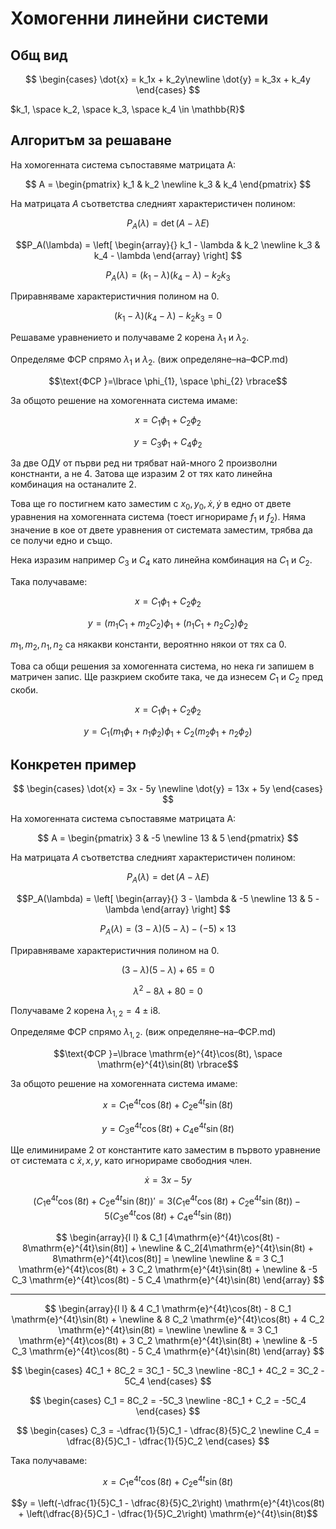 # Хомогенни линейни системи

## Общ вид

$$
\begin{cases}
\dot{x} = k_1x + k_2y\newline
\dot{y} = k_3x + k_4y
\end{cases}
$$

$k_1, \space k_2, \space k_3, \space k_4 \in \mathbb{R}$

## Алгоритъм за решаване

На хомогенната система съпоставяме матрицата A:

$$
A = 
\begin{pmatrix}
k_1 & k_2 \newline
k_3 & k_4
\end{pmatrix}
$$

На матрицата $A$ съответства следният характеристичен полином:

$$P_A(\lambda) = \det(A - \lambda E)$$

$$P_A(\lambda) =
\left[
    \begin{array}{}
        k_1 - \lambda & k_2           
        \newline
        k_3           & k_4 - \lambda
    \end{array}
\right]
$$

$$P_A(\lambda) = (k_1 - \lambda)(k_4 - \lambda) - k_2 k _3$$

Приравняваме характеристичния полином на $0$.

$$(k_1 - \lambda)(k_4 - \lambda) - k_2 k _3 = 0$$

Решаваме уравнението и получаваме 2 корена $\lambda_1$ и $\lambda_2$.

Определяме ФСР спрямо $\lambda_1$ и $\lambda_2$. (виж определяне–на–ФСР.md)

$$\text{ФСР }=\lbrace \phi_{1}, \space \phi_{2} \rbrace$$

За общото решение на хомогенната система имаме:

$$x = C_1 \phi_1 + C_2 \phi_2$$

$$y = C_3 \phi_1 + C_4 \phi_2$$

За две ОДУ от първи ред ни трябват най-много 2 произволни констнанти, а не 4. Затова ще изразим 2 от тях като линейна комбинация на останалите 2.

Това ще го постигнем като заместим с $x_0, y_0, \dot{x}, \dot{y}$ в едно от двете уравнения на хомогенната система (тоест игнорираме $f_1$ и $f_2$). Няма значение в кое от двете уравнения от системата заместим, трябва да се получи едно и също.

Нека изразим например $C_3$ и $C_4$ като линейна комбинация на $C_1$ и $C_2$.

Така получаваме:

$$x = C_1 \phi_1 + C_2 \phi_2$$

$$y = (m_1C_1 + m_2C_2) \phi_1 + (n_1C_1 + n_2C_2) \phi_2$$

$m_1, m_2, n_1, n_2$ са някакви константи, вероятнно някои от тях са $0$.

Това са общи решения за хомогенната система, но нека ги запишем в матричен запис. Ще разкрием скобите така, че да изнесем $C_1$ и $C_2$ пред скоби.

$$x = C_1 \phi_1 + C_2 \phi_2$$

$$y = C_1(m_1\phi_1 + n_1\phi_2) \phi_1 + C_2(m_2\phi_1 + n_2\phi_2)$$

## Конкретен пример

$$
\begin{cases}
\dot{x} = 3x - 5y \newline
\dot{y} = 13x + 5y
\end{cases}
$$

На хомогенната система съпоставяме матрицата A:

$$
A = 
\begin{pmatrix}
3 & -5 \newline
13 & 5
\end{pmatrix}
$$

На матрицата $A$ съответства следният характеристичен полином:

$$P_A(\lambda) = \det(A - \lambda E)$$

$$P_A(\lambda) =
\left[
    \begin{array}{}
        3 - \lambda & -5           
        \newline
        13          & 5 - \lambda
    \end{array}
\right]
$$

$$P_A(\lambda) = (3 - \lambda)(5 - \lambda) - (-5)\times 13$$

Приравняваме характеристичния полином на $0$.

$$(3 - \lambda)(5 - \lambda) + 65 = 0$$

$$\lambda^2 - 8\lambda + 80 = 0$$

Получаваме 2 корена $\lambda_{1, 2} = 4 \pm \mathrm{i}8$.

Определяме ФСР спрямо $\lambda_{1,2}$. (виж определяне–на–ФСР.md)

$$\text{ФСР }=\lbrace \mathrm{e}^{4t}\cos(8t), \space \mathrm{e}^{4t}\sin(8t) \rbrace$$

За общото решение на хомогенната система имаме:

$$x = C_1 \mathrm{e}^{4t}\cos(8t) + C_2 \mathrm{e}^{4t}\sin(8t)$$

$$y = C_3 \mathrm{e}^{4t}\cos(8t) + C_4 \mathrm{e}^{4t}\sin(8t)$$

Ще елиминираме 2 от константите като заместим в първото уравнение от системата с $\dot{x}, x, y$, като игнорираме свободния член. 

$$\dot{x} = 3x - 5y$$

$$(C_1 \mathrm{e}^{4t}\cos(8t) + C_2 \mathrm{e}^{4t}\sin(8t))' = 3(C_1 \mathrm{e}^{4t}\cos(8t) + C_2 \mathrm{e}^{4t}\sin(8t)) - 5(C_3 \mathrm{e}^{4t}\cos(8t) + C_4 \mathrm{e}^{4t}\sin(8t))$$

$$
\begin{array}{l l}
& C_1 [4\mathrm{e}^{4t}\cos(8t) - 8\mathrm{e}^{4t}\sin(8t)] +
\newline
& C_2[4\mathrm{e}^{4t}\sin(8t) + 8\mathrm{e}^{4t}\cos(8t)] =
\newline
\newline
& = 3 C_1 \mathrm{e}^{4t}\cos(8t) + 3 C_2 \mathrm{e}^{4t}\sin(8t) +
\newline
& -5 C_3 \mathrm{e}^{4t}\cos(8t) - 5 C_4 \mathrm{e}^{4t}\sin(8t)
\end{array}
$$

---

$$
\begin{array}{l l}
& 4 C_1 \mathrm{e}^{4t}\cos(8t) - 8 C_1 \mathrm{e}^{4t}\sin(8t) +
\newline
& 8 C_2 \mathrm{e}^{4t}\cos(8t) + 4 C_2 \mathrm{e}^{4t}\sin(8t) =
\newline
\newline
& = 3 C_1 \mathrm{e}^{4t}\cos(8t) + 3 C_2 \mathrm{e}^{4t}\sin(8t) +
\newline
& -5 C_3 \mathrm{e}^{4t}\cos(8t) - 5 C_4 \mathrm{e}^{4t}\sin(8t)
\end{array}
$$

$$
\begin{cases}
4C_1 + 8C_2 = 3C_1 - 5C_3 \newline
-8C_1 + 4C_2 = 3C_2 - 5C_4
\end{cases}
$$

$$
\begin{cases}
C_1 = 8C_2 = -5C_3 \newline
-8C_1 + C_2 = -5C_4
\end{cases}
$$

$$
\begin{cases}
C_3 = -\dfrac{1}{5}C_1 - \dfrac{8}{5}C_2 \newline
C_4 = \dfrac{8}{5}C_1 - \dfrac{1}{5}C_2
\end{cases}
$$

Така получаваме:

$$x = C_1 \mathrm{e}^{4t}\cos(8t) + C_2 \mathrm{e}^{4t}\sin(8t)$$

$$y = \left(-\dfrac{1}{5}C_1 - \dfrac{8}{5}C_2\right) \mathrm{e}^{4t}\cos(8t) + \left(\dfrac{8}{5}C_1 - \dfrac{1}{5}C_2\right) \mathrm{e}^{4t}\sin(8t)$$